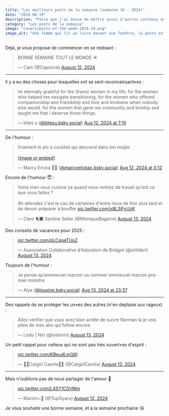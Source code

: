 ```yaml
---
title: "Les meilleurs posts de la semaine (semaine 34 - 2024)"
date: "2024-08-19"
description: "Parce que j'ai envie de mettre aussi d'autres contenus en avant, surtout quand j'apprécie le fond, donc j'introduis une nouvelle catégorie !"
category: "Les posts de la semaine"
image: "covers/posts-of-the-week-2024-34.png"
image_alt: "Une femme qui lit un livre devant une fenêtre, la photo est floutée et on peut lire par dessus: Les posts de la semaine, 2024 semaine 34"
---
```


Déjà, je vous propose de commencer en se redisant :

<blockquote class="twitter-tweet"><p lang="fr" dir="ltr">BONNE SEMAINE TOUT LE MONDE ☀️</p>&mdash; Cam (@Capxnce) <a href="https://twitter.com/Capxnce/status/1822863466677366815?ref_src=twsrc%5Etfw">August 12, 2024</a></blockquote>

---

Il y a eu des choses pour lesquelles ont se sent reconnaissant•es :

<blockquote class="bluesky-embed" data-bluesky-uri="at://did:plc:puk5v6kcdtqowovrwj2sijlm/app.bsky.feed.post/3kziq4cu3ek2d" data-bluesky-cid="bafyreiatmvmndfi7a3a66gp3x4xhap4xljtf45d77c5usfnc32bxj5q4ke"><p lang="en">im eternally grateful for the (trans) women in my life. for the women who helped me navigate transitioning, for the women who offered companionship and friendship and love and kindness when nobody else would. for the women that gave me community and kinship and taught me that i deserve those things.</p>&mdash; bites u (<a href="https://bsky.app/profile/did:plc:puk5v6kcdtqowovrwj2sijlm?ref_src=embed">@bitesu.bsky.social</a>) <a href="https://bsky.app/profile/did:plc:puk5v6kcdtqowovrwj2sijlm/post/3kziq4cu3ek2d?ref_src=embed">Aug 12, 2024 at 7:10</a></blockquote>

---

De l'humour :

<blockquote class="bluesky-embed" data-bluesky-uri="at://did:plc:xdyfsh5ekrujtiflzzgisrr4/app.bsky.feed.post/3kzhypdsvde2g" data-bluesky-cid="bafyreieanbukon5eyuh56am45qkrvoyqfdvkkylz6gmlloil2hi3tcg2nu"><p lang="fr">Vraiment le pic à cocktail qui descend dans ton mojito<br><br><a href="https://bsky.app/profile/did:plc:xdyfsh5ekrujtiflzzgisrr4/post/3kzhypdsvde2g?ref_src=embed">[image or embed]</a></p>&mdash; Marcy Ericka 🩶🍒 (<a href="https://bsky.app/profile/did:plc:xdyfsh5ekrujtiflzzgisrr4?ref_src=embed">@marcyerickac.bsky.social</a>) <a href="https://bsky.app/profile/did:plc:xdyfsh5ekrujtiflzzgisrr4/post/3kzhypdsvde2g?ref_src=embed">Aug 12, 2024 at 0:12</a></blockquote>

Encore de l'humour 😇 :

<blockquote class="twitter-tweet"><p lang="fr" dir="ltr">Votre mari vous cuisine ça quand vous rentrez de travail qu&#39;est ce que vous faites ?<br><br>Ah attendez c&#39;est le cas de certaines d&#39;entre nous de finir plus tard et de devoir préparer à bouffer <a href="https://t.co/x8L3iFvUzK">pic.twitter.com/x8L3iFvUzK</a></p>&mdash; Clem 🐈‍⬛ Sardine Salée (@MoniqueBagarre) <a href="https://twitter.com/MoniqueBagarre/status/1823391238726299795?ref_src=twsrc%5Etfw">August 13, 2024</a></blockquote>

Des conseils de vacances pour 2025 :

<blockquote class="twitter-tweet"><p lang="zxx" dir="ltr"><a href="https://t.co/pLCgoeTUoZ">pic.twitter.com/pLCgoeTUoZ</a></p>&mdash; Association Collaborative d&#39;Adoration de Bridget (@shilderi) <a href="https://twitter.com/shilderi/status/1823416200153399503?ref_src=twsrc%5Etfw">August 13, 2024</a></blockquote>

Toujours de l'humour :

<blockquote class="bluesky-embed" data-bluesky-uri="at://did:plc:ofzshmm5xonhh6hptb4iltyy/app.bsky.feed.post/3kzmxoudxmy23" data-bluesky-cid="bafyreiad7y7sfdm3wphfzccz5i2l777fhxpf3kdw6dv24kl65gso4cxqcu"><p lang="fr">Je pense qu’emmanuel macron va nommer emmanuel macron premier ministre</p>&mdash; Alya (<a href="https://bsky.app/profile/did:plc:ofzshmm5xonhh6hptb4iltyy?ref_src=embed">@louxine.bsky.social</a>) <a href="https://bsky.app/profile/did:plc:ofzshmm5xonhh6hptb4iltyy/post/3kzmxoudxmy23?ref_src=embed">Aug 13, 2024 at 23:37</a></blockquote>

---

Des rappels de se protéger les un•es des autres (n'en déplaise aux rageux) :

<blockquote class="twitter-tweet"><p lang="fr" dir="ltr">Allez vérifier que vous avez bien arrêté de suivre Norman la je vois plein de mes abo qui follow encore</p>&mdash; Lodo | Niri (@lodoniri) <a href="https://twitter.com/lodoniri/status/1823416048248582392?ref_src=twsrc%5Etfw">August 13, 2024</a></blockquote>

Un petit rappel pour celleux qui ne sont pas très ouvert•es d'esprit :

<blockquote class="twitter-tweet"><p lang="zxx" dir="ltr"><a href="https://t.co/KBeudLmQ6l">pic.twitter.com/KBeudLmQ6l</a></p>&mdash; 🏳️‍⚧️Catgirl Camila🏳️‍⚧️ (@CatgirlCamila) <a href="https://twitter.com/CatgirlCamila/status/1823371682196721927?ref_src=twsrc%5Etfw">August 13, 2024</a></blockquote>

---

Mais n'oublions pas de nous partager de l'amour 💖

<blockquote class="twitter-tweet"><p lang="zxx" dir="ltr"><a href="https://t.co/L4SY1CSVMm">pic.twitter.com/L4SY1CSVMm</a></p>&mdash; Maririn~💖 (@TopGyaru) <a href="https://twitter.com/TopGyaru/status/1822866796082250088?ref_src=twsrc%5Etfw">August 12, 2024</a></blockquote>

Je vous souhaite une bonne semaine, et à la semaine prochaine 😘
